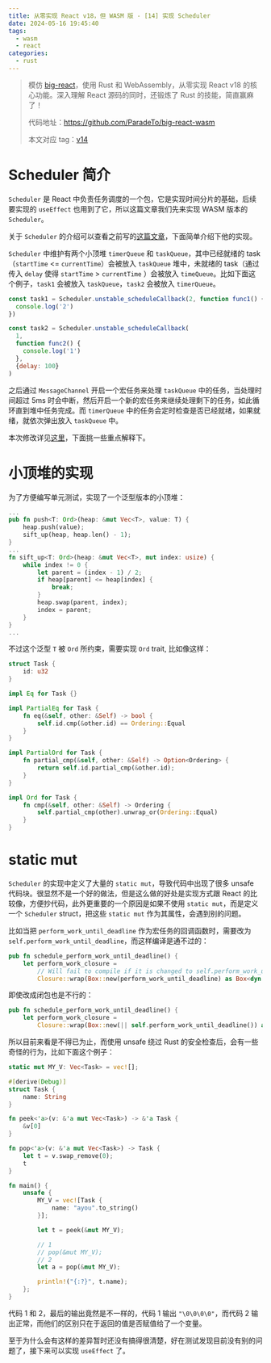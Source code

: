 ```yaml
---
title: 从零实现 React v18，但 WASM 版 - [14] 实现 Scheduler
date: 2024-05-16 19:45:40
tags:
  - wasm
  - react
categories:
  - rust
---
```


> 模仿 [big-react](https://github.com/BetaSu/big-react)，使用 Rust 和 WebAssembly，从零实现 React v18 的核心功能。深入理解 React 源码的同时，还锻炼了 Rust 的技能，简直赢麻了！
>
> 代码地址：https://github.com/ParadeTo/big-react-wasm
>
> 本文对应 tag：[v14](https://github.com/ParadeTo/big-react-wasm/tree/v14)

# Scheduler 简介

`Scheduler` 是 React 中负责任务调度的一个包，它是实现时间分片的基础，后续要实现的 `useEffect` 也用到了它，所以这篇文章我们先来实现 WASM 版本的 `Scheduler`。

关于 `Scheduler` 的介绍可以查看之前写的[这篇文章](/2020/12/30/react-concurrent-1/)，下面简单介绍下他的实现。

`Scheduler` 中维护有两个小顶堆 `timerQueue` 和 `taskQueue`，其中已经就绪的 task（`startTime` <= `currentTime`）会被放入 `taskQueue` 堆中，未就绪的 task（通过传入 `delay` 使得 `startTime` > `currentTime` ）会被放入 `timeQueue`。比如下面这个例子，`task1` 会被放入 `taskQueue`，`task2` 会被放入 `timerQueue`。

```js
const task1 = Scheduler.unstable_scheduleCallback(2, function func1() {
  console.log('2')
})

const task2 = Scheduler.unstable_scheduleCallback(
  1,
  function func2() {
    console.log('1')
  },
  {delay: 100}
)
```

之后通过 `MessageChannel` 开启一个宏任务来处理 `taskQueue` 中的任务，当处理时间超过 5ms 时会中断，然后开启一个新的宏任务来继续处理剩下的任务，如此循环直到堆中任务完成。而 `timerQueue` 中的任务会定时检查是否已经就绪，如果就绪，就依次弹出放入 `taskQueue` 中。

本次修改详见[这里](https://github.com/ParadeTo/big-react-wasm/pull/13/files)，下面挑一些重点解释下。

# 小顶堆的实现

为了方便编写单元测试，实现了一个泛型版本的小顶堆：

```rust
...
pub fn push<T: Ord>(heap: &mut Vec<T>, value: T) {
    heap.push(value);
    sift_up(heap, heap.len() - 1);
}
...
fn sift_up<T: Ord>(heap: &mut Vec<T>, mut index: usize) {
    while index != 0 {
        let parent = (index - 1) / 2;
        if heap[parent] <= heap[index] {
            break;
        }
        heap.swap(parent, index);
        index = parent;
    }
}
...
```

不过这个泛型 `T` 被 `Ord` 所约束，需要实现 `Ord` trait, 比如像这样：

```rust
struct Task {
    id: u32
}

impl Eq for Task {}

impl PartialEq for Task {
    fn eq(&self, other: &Self) -> bool {
        self.id.cmp(&other.id) == Ordering::Equal
    }
}

impl PartialOrd for Task {
    fn partial_cmp(&self, other: &Self) -> Option<Ordering> {
        return self.id.partial_cmp(&other.id);
    }
}

impl Ord for Task {
    fn cmp(&self, other: &Self) -> Ordering {
        self.partial_cmp(other).unwrap_or(Ordering::Equal)
    }
}
```

# static mut

`Scheduler` 的实现中定义了大量的 `static mut`，导致代码中出现了很多 unsafe 代码块。很显然不是一个好的做法，但是这么做的好处是实现方式跟 React 的比较像，方便抄代码，此外更重要的一个原因是如果不使用 `static mut`，而是定义一个 `Scheduler` struct，把这些 `static mut` 作为其属性，会遇到别的问题。

比如当把 `perform_work_until_deadline` 作为宏任务的回调函数时，需要改为 `self.perform_work_until_deadline`，而这样编译是通不过的：

```rust
pub fn schedule_perform_work_until_deadline() {
    let perform_work_closure =
        // Will fail to compile if it is changed to self.perform_work_until_deadline
        Closure::wrap(Box::new(perform_work_until_deadline) as Box<dyn FnMut()>);
```

即使改成闭包也是不行的：

```rust
pub fn schedule_perform_work_until_deadline() {
    let perform_work_closure =
        Closure::wrap(Box::new(|| self.perform_work_until_deadline()) as Box<dyn FnMut()>);
```

所以目前来看是不得已为止，而使用 unsafe 绕过 Rust 的安全检查后，会有一些奇怪的行为，比如下面这个例子：

```rust
static mut MY_V: Vec<Task> = vec![];

#[derive(Debug)]
struct Task {
    name: String
}

fn peek<'a>(v: &'a mut Vec<Task>) -> &'a Task {
    &v[0]
}

fn pop<'a>(v: &'a mut Vec<Task>) -> Task {
    let t = v.swap_remove(0);
    t
}

fn main() {
    unsafe {
        MY_V = vec![Task {
            name: "ayou".to_string()
        }];

        let t = peek(&mut MY_V);

        // 1
        // pop(&mut MY_V);
        // 2
        let a = pop(&mut MY_V);

        println!("{:?}", t.name);
    };
}
```

代码 1 和 2，最后的输出竟然是不一样的，代码 1 输出 `"\0\0\0\0"`，而代码 2 输出正常，而他们的区别只在于返回的值是否赋值给了一个变量。

至于为什么会有这样的差异暂时还没有搞得很清楚，好在测试发现目前没有别的问题了，接下来可以实现 `useEffect` 了。
